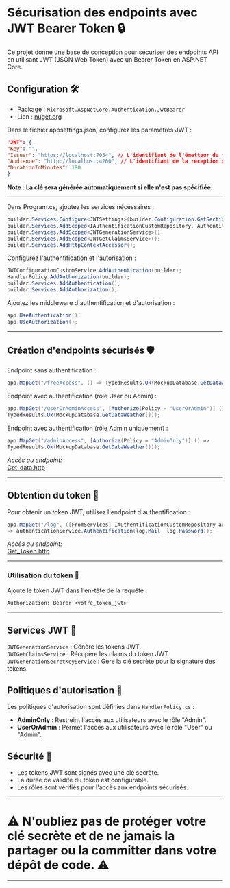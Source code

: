 ﻿# Sécurisation des endpoints avec JWT Bearer Token 🔒
Ce projet donne une base de conception pour sécuriser des endpoints API en utilisant JWT (JSON Web Token) avec un Bearer Token en ASP.NET Core.
## Configuration 🛠️

- Package : `Microsoft.AspNetCore.Authentication.JwtBearer`  
- Lien : [nuget.org](https://www.nuget.org/packages/Microsoft.AspNetCore.Authentication.JwtBearer/8.0.7?_src=template)



Dans le fichier appsettings.json, configurez les paramètres JWT :
```json
"JWT": {
"Key": "",
"Issuer": "https://localhost:7054", // L'identifiant de l'émetteur du jeton.
"Audience": "http://localhost:4200", // L'identifiant de la réception du jeton.
"DurationInMinutes": 180
}
```
**Note : La clé sera générée automatiquement si elle n'est pas spécifiée.** 

------------------

Dans Program.cs, ajoutez les services nécessaires :
```c#
builder.Services.Configure<JWTSettings>(builder.Configuration.GetSection("JWT"));
builder.Services.AddScoped<IAuthentificationCustomRepository, AuthentificationCustomRepository>();
builder.Services.AddScoped<JWTGenerationService>();
builder.Services.AddScoped<JWTGetClaimsService>();
builder.Services.AddHttpContextAccessor();
```
Configurez l'authentification et l'autorisation :
```c#
JWTConfigurationCustomService.AddAuthentication(builder);
HandlerPolicy.AddAuthorization(builder);
builder.Services.AddAuthentication();
builder.Services.AddAuthorization();
```

Ajoutez les middleware d'authentification et d'autorisation :
```c#
app.UseAuthentication();
app.UseAuthorization();
```
------------------

## Création d'endpoints sécurisés 🛡️

Endpoint sans authentification :
```c#
app.MapGet("/freeAccess", () => TypedResults.Ok(MockupDatabase.GetDataWeather()));
```

Endpoint avec authentification (rôle User ou Admin) :
```c#
app.MapGet("/userOrAdminAccess", [Authorize(Policy = "UserOrAdmin")] () =>
TypedResults.Ok(MockupDatabase.GetDataWeather()));
```

Endpoint avec authentification (rôle Admin uniquement) :
```c#
app.MapGet("/adminAccess", [Authorize(Policy = "AdminOnly")] () =>
TypedResults.Ok(MockupDatabase.GetDataWeather()));
```
*Accès au endpoint:*  
[Get_data.http](https://github.com/8b477/JWT_Bearer_Token/blob/master/Get_data.http)

------------------

## Obtention du token 🔑  
Pour obtenir un token JWT, utilisez l'endpoint d'authentification :
```C#
app.MapGet("/log", ([FromServices] IAuthentificationCustomRepository authenticationService, [FromBody] UserLogDto log)
=> authenticationService.Authentification(log.Mail, log.Password));
```
*Accès au endpoint:*    
[Get_Token.http](https://github.com/8b477/JWT_Bearer_Token/blob/master/Get_Token.http)

------------  

### Utilisation du token 🚀  
Ajoute le token JWT dans l'en-tête de la requête :
```http
Authorization: Bearer <votre_token_jwt>
```
------------- 

## Services JWT 🧰

`JWTGenerationService` : Génère les tokens JWT.  
`JWTGetClaimsService` : Récupère les claims du token JWT.  
`JWTGenerationSecretKeyService` : Gère la clé secrète pour la signature des tokens.

## Politiques d'autorisation 📜
Les politiques d'autorisation sont définies dans ``HandlerPolicy.cs`` :

- **AdminOnly** : Restreint l'accès aux utilisateurs avec le rôle "Admin".  
- **UserOrAdmin** : Permet l'accès aux utilisateurs avec le rôle "User" ou "Admin".

## Sécurité 🔐

- Les tokens JWT sont signés avec une clé secrète.
- La durée de validité du token est configurable.
- Les rôles sont vérifiés pour l'accès aux endpoints sécurisés.

-----------

# ⚠️ **N'oubliez pas de protéger votre clé secrète et de ne jamais la partager ou la committer dans votre dépôt de code.** ⚠️

------------
